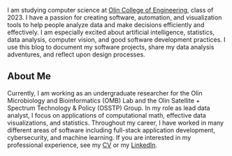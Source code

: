 I am studying computer science at [Olin College of Engineering](https://www.olin.edu/), class of 2023. I have a passion for creating software, automation, and visualization tools to help people analyze data and make decisions efficiently and effectively. I am especially excited about artificial intelligence, statistics, data analysis, computer vision, and good software development practices. I use this blog to document my software projects, share my data analysis adventures, and reflect upon design processes.

## About Me

Currently, I am working as an undergraduate researcher for the Olin Microbiology and Bioinformatics (OMB) Lab and the Olin Satellite + Spectrum Technology & Policy (OSSTP) Group. In my role as lead data analyst, I focus on applications of computational math, effective data visualizations, and statistics.  Throughout my career, I have worked in many different areas of software including full-stack application development, cybersecurity, and machine learning. If you are interested in my professional experience, see my [CV](/Gati_Aher_Resume.pdf) or my [LinkedIn](https://www.linkedin.com/in/gatiaher).
